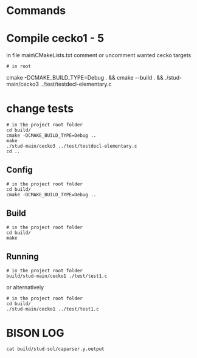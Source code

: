 # Commands

# Compile cecko1 - 5

in file main\CMakeLists.txt comment or uncomment wanted cecko targets

```
# in root

```

cmake -DCMAKE_BUILD_TYPE=Debug . && cmake --build . && ./stud-main/cecko3 ../test/testdecl-elementary.c

# change tests

```
# in the project root folder
cd build/
cmake -DCMAKE_BUILD_TYPE=Debug ..
make
./stud-main/cecko3 ../test/testdecl-elementary.c
cd ..
```

## Config

```
# in the project root folder
cd build/
cmake -DCMAKE_BUILD_TYPE=Debug ..
```

## Build

```
# in the project root folder
cd build/
make
```

## Running

```
# in the project root folder
build/stud-main/cecko1 ./test/test1.c
```

or alternatively

```
# in the project root folder
cd build/
./stud-main/cecko1 ../test/test1.c
```

# BISON LOG

```bison log
cat build/stud-sol/caparser.y.output
```
